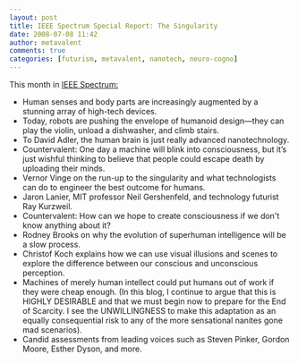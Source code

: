```yaml
---
layout: post
title: IEEE Spectrum Special Report: The Singularity
date: 2008-07-08 11:42
author: metavalent
comments: true
categories: [futurism, metavalent, nanotech, neuro-cogno]
---
```

This month in <a href="http://www.spectrum.ieee.org/singularity">IEEE Spectrum:</a><br /><ul><li>Human senses and body parts are increasingly augmented by a stunning array of high-tech devices.</li><li>Today, robots are pushing the envelope of humanoid design—they can play the violin, unload a dishwasher, and climb stairs.</li><li>To David Adler, the human brain is just really advanced nanotechnology.</li><li>Countervalent: One day a machine will blink into consciousness, but it’s just wishful
thinking to believe that people could escape death by uploading their
minds.</li><li>Vernor Vinge on the run-up to the singularity and what technologists can do to engineer the best outcome for humans.</li><li>Jaron Lanier, MIT professor Neil Gershenfeld, and technology futurist Ray Kurzweil.</li><li>Countervalent: How can we hope to create consciousness if we don't know anything about it?</li><li>Rodney Brooks on why the evolution of superhuman intelligence will be a slow process.</li><li>Christof Koch explains how we can use visual illusions and scenes to
explore the difference between our conscious and unconscious perception.</li><li>Machines of merely human intellect could put humans out of work if they were cheap enough. (In this blog, I continue to argue that this is HIGHLY DESIRABLE and that we must begin now to prepare for the End of Scarcity. I see the UNWILLINGNESS to make this adaptation as an equally consequential risk to any of the more sensational nanites gone mad scenarios).<br /></li><li>Candid assessments from leading voices such as Steven Pinker, Gordon Moore, Esther Dyson, and more.</li></ul><blockquote></blockquote>
